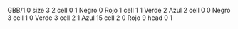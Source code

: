 <gs-board> GBB/1.0
size 3 2
cell 0 1 Negro 0 Rojo 1
cell 1 1 Verde 2 Azul 2
cell 0 0 Negro 3
cell 1 0 Verde 3
cell 2 1 Azul 15
cell 2 0 Rojo 9
head 0 1
 </gs-board>